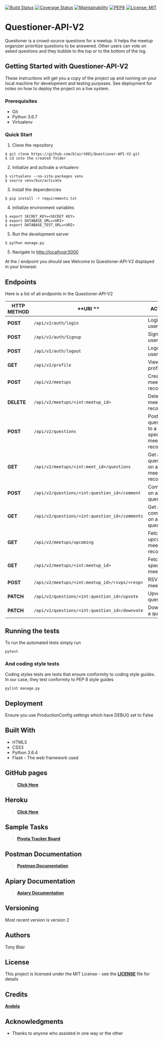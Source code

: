 [![Build Status](https://travis-ci.org/blairt001/Questioner-API-V2.svg?branch=develop)](https://travis-ci.org/blairt001/Questioner-API-V2)
[![Coverage Status](https://coveralls.io/repos/github/blairt001/Questioner-API-V2/badge.svg?branch=develop)](https://coveralls.io/github/blairt001/Questioner-API-V2?branch=develop)
[![Maintainability](https://api.codeclimate.com/v1/badges/f8860af9cd43ffc71066/maintainability)](https://codeclimate.com/github/blairt001/Questioner-API-V2/maintainability)
[![PEP8](https://img.shields.io/badge/code%20style-pep8-green.svg)](https://www.python.org/dev/peps/pep-0008/)
[![License: MIT](https://img.shields.io/badge/License-MIT-yellow.svg)](https://opensource.org/licenses/MIT)


# Questioner-API-V2

Questioner is a crowd-source questions for a meetup. It helps the meetup organizer prioritize questions to be answered. Other users can vote on asked questions and they bubble to the top or to the bottom of the log.


## Getting Started with Questioner-API-V2

These instructions will get you a copy of the project up and running on your local machine for development and testing purposes. See deployment for notes on how to deploy the project on a live system.

### Prerequisites

* Git
* Python 3.6.7
* Virtualenv

### Quick Start

1. Clone the repository

```
$ git clone https://github.com/blairt001/Questioner-API-V2.git
$ cd into the created folder
```
  
2. Initialize and activate a virtualenv

```
$ virtualenv --no-site-packages venv
$ source venv/bin/activate
```

3. Install the dependencies

```
$ pip install -r requirements.txt
```

4. Initialize environment variables

```
$ export SECRET_KEY=<SECRET KEY>
$ export DATABASE_URL=<URI>
$ export DATABASE_TEST_URL=<URI>
```

5. Run the development server

```
$ python manage.py
```

5. Navigate to [http://localhost:5000](http://localhost:5000)

At the / endpoint you should see Welcome to Questioner-API-V2 displayed in your browser.

## Endpoints

Here is a list of all endpoints in the Questioner-API-V2

| **HTTP METHOD** | **URI ** | **ACTION** |
| --- | --- | --- |
| **POST** | `/api/v2/auth/login` | Login a user |
| **POST** | `/api/v2/auth/Signup` | Sign Up a user |
| **POST** | `/api/v2/auth/logout` | Logout a user |
| **GET** | `/api/v2/profile` | View user profile |
| **POST** | `/api/v2/meetups` | Create a meetup record |
| **DELETE** | `/api/v2/meetups/<int:meetup_id>` | Delete a meetup record |
| **POST** | `/api/v2/questions` | Post a question to a specific meetup record |
| **GET** | `/api/v2/meetups/<int:meet_id>/questions` | Get all questions on a meetup record |
| **POST** | `/api/v2/questions/<int:question_id>/comment` | Comment on a question |
| **GET** | `/api/v2/questions/<int:question_id>/comments` | Get all comments on a question |
| **GET** | `/api/v2/meetups/upcoming` | Fetch all upcoming meetups records |
| **GET** | `/api/v2/meetups/<int:meetup_id>` | Fetch a specific meetup |
| **POST** | `/api/v2/meetups/<int:meetup_id>/rsvps/<resp>` | RSVP to a meetup |
| **PATCH** | `/api/v2/questions/<int:question_id>/upvote` | Upvote a question |
| **PATCH** | `/api/v2/questions/<int:question_id>/downvote` | Downvote a question |

## Running the tests

To run the automated tests simply run

```
pytest
```

### And coding style tests

Coding styles tests are tests that ensure conformity to coding style guides. In our case, they test conformity to
PEP 8 style guides

```
pylint manage.py
```

## Deployment

Ensure you use ProductionConfig settings which have DEBUG set to False

## Built With

* HTML5
* CSS3
* Python 3.6.4
* Flask - The web framework used

## GitHub pages

> **[Click Here](https://blairt001.github.io/Questioner/UI/)**

## Heroku

> **[Click Here](https://questionerv2-blair-heroku.herokuapp.com/api/v2/meetups/upcoming)**

## Sample Tasks

> **[Pivota Tracker Board](https://www.pivotaltracker.com/n/projects/2235680)**


## Postman Documentation

> **[Postman Documentation](https://documenter.getpostman.com/view/6005235/RzthPq78)**

## Apiary Documentation

> **[Apiary Documentation](https://questionerv2.docs.apiary.io/#)**

## Versioning

Most recent version is version 2

## Authors

Tony Blair

## License

This project is licensed under the MIT License - see the **[LICENSE](https://github.com/blairt001/Questioner-API-V2/blob/develop/LICENSE)** file for details

## Credits
**[Andela](https://andela.com/)**

## Acknowledgments

* Thanks to anyone who assisted in one way or the other

